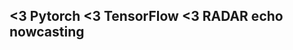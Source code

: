 ## <3 Pytorch <3 TensorFlow <3 RADAR echo nowcasting
<!---
sushi3085/sushi3085 is a ✨ special ✨ repository because its `README.md` (this file) appears on your GitHub profile.
You can click the Preview link to take a look at your changes.
--->
